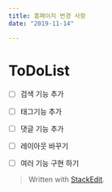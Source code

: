 ```yaml
---
title: 홈페이지 변경 사항
date: "2019-11-14"

---
```

 # ToDoList  
 
 - [ ] 검색 기능 추가
 - [ ]  태그기능 추가
 - [ ]  댓글 기능 추가
 - [ ]  레이아웃 바꾸기
 - [ ]  여러 기능 구현 하기  



> Written with [StackEdit](https://stackedit.io/).
<!--stackedit_data:
eyJoaXN0b3J5IjpbLTE0NDQ5Mjg4OTAsLTE2NjI2NTUzNDAsNz
Q4NjQyNjYxXX0=
-->